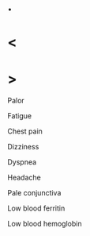 # .

# <

# >

Palor

Fatigue

Chest pain

Dizziness

Dyspnea

Headache

Pale conjunctiva

Low blood ferritin

Low blood hemoglobin
